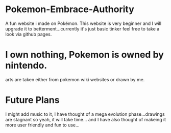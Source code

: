 # Pokemon-Embrace-Authority
A fun website i made on Pokémon. This website is very beginner and I will upgrade it to betterment...currently it's just basic tinker feel free to take a look via github pages. 
# I own nothing, Pokemon is owned by nintendo.
arts are taken either from pokemon wiki websites or drawn by me.
# Future Plans
I might add music to it, I have thought of a mega evolution phase...drawings are stagnant so yeah, it will take time... and I have also thought of makeing it more user friendly and fun to use...
